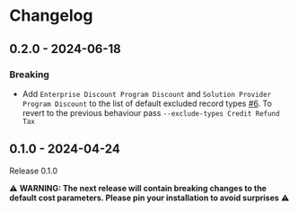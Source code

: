 # Changelog

## 0.2.0 - 2024-06-18

### Breaking

- Add `Enterprise Discount Program Discount` and `Solution Provider Program Discount` to the list of default excluded record types [#6](https://github.com/hic-infra/hic-aws-costing-tools/pull/6).
  To revert to the previous behaviour pass `--exclude-types Credit Refund Tax`

## 0.1.0 - 2024-04-24

Release 0.1.0

⚠️ **WARNING: The next release will contain breaking changes to the default cost parameters. Please pin your installation to avoid surprises** ⚠️

